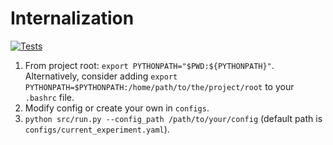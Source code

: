 # Internalization
[![Tests](https://github.com/krasheninnikov/internalization/actions/workflows/main.yml/badge.svg)](https://github.com/krasheninnikov/internalization/actions/workflows/main.yml)


1) From project root: `export PYTHONPATH="$PWD:${PYTHONPATH}"`. Alternatively, consider adding `export PYTHONPATH=$PYTHONPATH:/home/path/to/the/project/root` to your `.bashrc` file.
2) Modify config or create your own in `configs`.
3) `python src/run.py --config_path /path/to/your/config` (default path is `configs/current_experiment.yaml`).